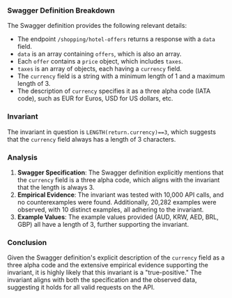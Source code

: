 ### Swagger Definition Breakdown

The Swagger definition provides the following relevant details:
- The endpoint `/shopping/hotel-offers` returns a response with a `data` field.
- `data` is an array containing `offers`, which is also an array.
- Each `offer` contains a `price` object, which includes `taxes`.
- `taxes` is an array of objects, each having a `currency` field.
- The `currency` field is a string with a minimum length of 1 and a maximum length of 3.
- The description of `currency` specifies it as a three alpha code (IATA code), such as EUR for Euros, USD for US dollars, etc.

### Invariant

The invariant in question is `LENGTH(return.currency)==3`, which suggests that the `currency` field always has a length of 3 characters.

### Analysis

1. **Swagger Specification**: The Swagger definition explicitly mentions that the `currency` field is a three alpha code, which aligns with the invariant that the length is always 3.
2. **Empirical Evidence**: The invariant was tested with 10,000 API calls, and no counterexamples were found. Additionally, 20,282 examples were observed, with 10 distinct examples, all adhering to the invariant.
3. **Example Values**: The example values provided (AUD, KRW, AED, BRL, GBP) all have a length of 3, further supporting the invariant.

### Conclusion

Given the Swagger definition's explicit description of the `currency` field as a three alpha code and the extensive empirical evidence supporting the invariant, it is highly likely that this invariant is a "true-positive." The invariant aligns with both the specification and the observed data, suggesting it holds for all valid requests on the API.
